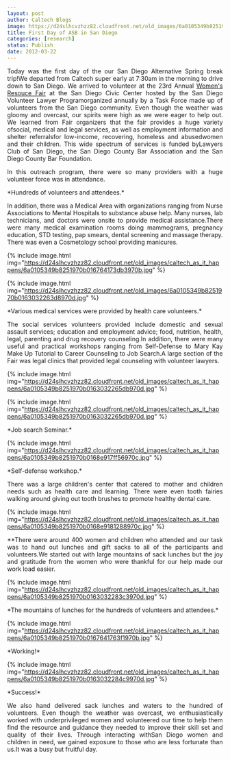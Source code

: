 ```yaml
---
layout: post
author: Caltech Blogs
image: https://d24slhcvzhzz82.cloudfront.net/old_images/6a0105349b8251970b016764174262970b.jpg
title: First Day of ASB in San Diego
categories: [research]
status: Publish
date: 2012-03-22
---
```



<p style="text-align: justify;">Today was the first day of the our San Diego Alternative Spring break trip!We departed from Caltech super early at 7:30am in the morning to drive down to San Diego. We arrived to volunteer at the 23rd Annual <a href="https://www.wrfsandiego.org/" target="_self">Women's Resouce Fair</a> at the San Diego Civic Center hosted by the San Diego Volunteer Lawyer Programorganized annually by a Task Force made up of volunteers from the San Diego community. Even though the weather was gloomy and overcast, our spirits were high as we were eager to help out. We learned from Fair organizers that the fair provides a huge variety ofsocial, medical and legal services, as well as employment information and shelter referralsfor low-income, recovering, homeless and abusedwomen and their children. This wide spectrum of services is funded byLawyers Club of San Diego, the San Diego County Bar Association and the San Diego County Bar Foundation.

<p style="text-align: justify;">  In this outreach program, there were so many providers with a huge volunteer force was in attendance.

<p style="text-align: justify;">*Hundreds of volunteers and attendees.*

<p style="text-align: justify;">In addition, there was a Medical Area with organizations ranging from Nurse Associations to Mental Hospitals to substance abuse help. Many nurses, lab technicians, and doctors were onsite to provide medical assistance.There were many medical examination rooms doing mammograms, pregnancy education, STD testing, pap smears, dental screening and massage therapy. There was even a Cosmetology school providing manicures.


{% include image.html img="https://d24slhcvzhzz82.cloudfront.net/old_images/caltech_as_it_happens/6a0105349b8251970b016764173db3970b.jpg" %}


{% include image.html img="https://d24slhcvzhzz82.cloudfront.net/old_images/6a0105349b8251970b0163032263d8970d.jpg" %}
<p style="text-align: justify;">*Various medical services were provided by health care volunteers.*  

<p style="text-align: justify;">The social services volunteers provided include domestic and sexual assault services; education and employment advice; food, nutrition, health, legal, parenting and drug recovery counseling.In addition, there were many useful and practical workshops ranging from Self-Defense to Mary Kay Make Up Tutorial to Career Counseling to Job Search.A large section of the Fair was legal clinics that provided legal counseling with volunteer lawyers.


{% include image.html img="https://d24slhcvzhzz82.cloudfront.net/old_images/caltech_as_it_happens/6a0105349b8251970b0163032265db970d.jpg" %}


{% include image.html img="https://d24slhcvzhzz82.cloudfront.net/old_images/caltech_as_it_happens/6a0105349b8251970b0163032265db970d.jpg" %}
<p style="text-align: justify;">*Job search Seminar.*

{% include image.html img="https://d24slhcvzhzz82.cloudfront.net/old_images/caltech_as_it_happens/6a0105349b8251970b0168e917ff56970c.jpg" %}
<p style="text-align: justify;">*Self-defense workshop.*

<p style="text-align: justify;">  There was a large children's center that catered to mother and children needs such as health care and learning. There were even tooth fairies walking around giving out tooth brushes to promote healthy dental care.


{% include image.html img="https://d24slhcvzhzz82.cloudfront.net/old_images/caltech_as_it_happens/6a0105349b8251970b0168e9181288970c.jpg" %}
<p style="text-align: justify;">**There were around 400 women and children who attended and our task was to hand out lunches and gift sacks to all of the participants and volunteers.We started out with large mountains of sack lunches but the joy and gratitude from the women who were thankful for our help made our work load easier.


{% include image.html img="https://d24slhcvzhzz82.cloudfront.net/old_images/caltech_as_it_happens/6a0105349b8251970b0163032283c3970d.jpg" %}
<p style="text-align: justify;">*The mountains of lunches for the hundreds of volunteers and attendees.*

{% include image.html img="https://d24slhcvzhzz82.cloudfront.net/old_images/caltech_as_it_happens/6a0105349b8251970b0167641763f1970b.jpg" %}
<p style="text-align: justify;">*Working!*

{% include image.html img="https://d24slhcvzhzz82.cloudfront.net/old_images/caltech_as_it_happens/6a0105349b8251970b0163032284c9970d.jpg" %}
<p style="text-align: justify;">*Success!*

<p style="text-align: justify;">We also hand delivered sack lunches and waters to the hundred of volunteers. Even though the weather was overcast, we enthusiastically worked with underprivileged women and volunteered our time to help them find the resource and guidance they needed to improve their skill set and quality of their lives. Through interacting withSan Diego women and children in need, we gained exposure to those who are less fortunate than us.It was a busy but fruitful day.

